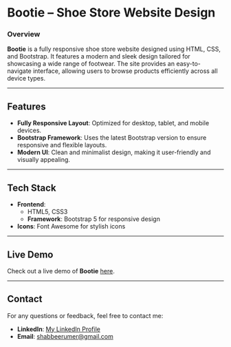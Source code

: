 
# **Bootie – Shoe Store Website Design**

### **Overview**
**Bootie** is a fully responsive shoe store website designed using HTML, CSS, and Bootstrap. It features a modern and sleek design tailored for showcasing a wide range of footwear. The site provides an easy-to-navigate interface, allowing users to browse products efficiently across all device types.

---

## **Features**
- **Fully Responsive Layout**: Optimized for desktop, tablet, and mobile devices.
- **Bootstrap Framework**: Uses the latest Bootstrap version to ensure responsive and flexible layouts.
- **Modern UI**: Clean and minimalist design, making it user-friendly and visually appealing.

---

## **Tech Stack**
- **Frontend**: 
  - HTML5, CSS3
  - **Framework**: Bootstrap 5 for responsive design
- **Icons**: Font Awesome for stylish icons

---

## **Live Demo**

Check out a live demo of **Bootie** [here](https://github.com/user-attachments/assets/94ed0928-646d-460f-9aaf-3d32de816e97).

---

## **Contact**
For any questions or feedback, feel free to contact me:
- **LinkedIn**: [My LinkedIn Profile](https://linkedin.com/in/umer-shabbeer)
- **Email**: shabbeerumer@gmail.com

